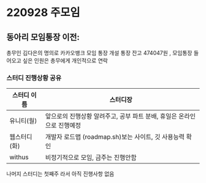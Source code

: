# 220928 주모임


## 동아리 모임통장 이전: 
총무인 김다은의 명의로 카카오뱅크 모임 통장 개설 통장 잔고 474047원 , 모임통장 들어오고 싶은 인원은 총무에게 개인적으로 연락

### 스터디 진행상황 공유
| 스터디 이름    | 스터디장       |
|-----------|------------|
| 유니티(월) | 앞으로의 진행상황 알려주고, 공부 파트 분배, 휴일은 온라인으로 진행예정     |
| 웹스터디(화) | 개발자 로드맵 (roadmap.sh)보는 사이트, 깃 사용능력 확인     |
| withus     | 비정기적으로 모임, 금주는 진행안함     |
나머지 스터디는 첫째주 라서 아직 진행사항 없음    
